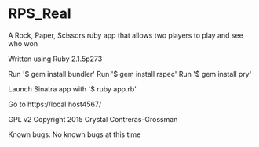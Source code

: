 # RPS_Real
A Rock, Paper, Scissors ruby app that allows two players to play and see who won

Written using Ruby 2.1.5p273

Run '$ gem install bundler'
Run '$ gem install rspec'
Run '$ gem install pry'


Launch Sinatra app with '$ ruby app.rb'


Go to https://local:host4567/

GPL v2 Copyright 2015 Crystal Contreras-Grossman

Known bugs:
No known bugs at this time
